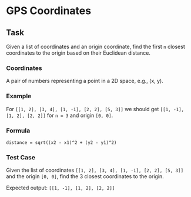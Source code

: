 # GPS Coordinates

## Task

Given a list of coordinates and an origin coordinate, find the first `n` closest coordinates to the origin based on their Euclidean distance.

### Coordinates

A pair of numbers representing a point in a 2D space, e.g., (x, y).

### Example

For `[[1, 2], [3, 4], [1, -1], [2, 2], [5, 3]]` we should get `[[1, -1], [1, 2], [2, 2]]` for `n = 3` and origin `[0, 0]`.

### Formula

```distance = sqrt((x2 - x1)^2 + (y2 - y1)^2)```

### Test Case

Given the list of coordinates `[[1, 2], [3, 4], [1, -1], [2, 2], [5, 3]]` and the origin `[0, 0]`, find the 3 closest coordinates to the origin.

Expected output: `[[1, -1], [1, 2], [2, 2]]`
